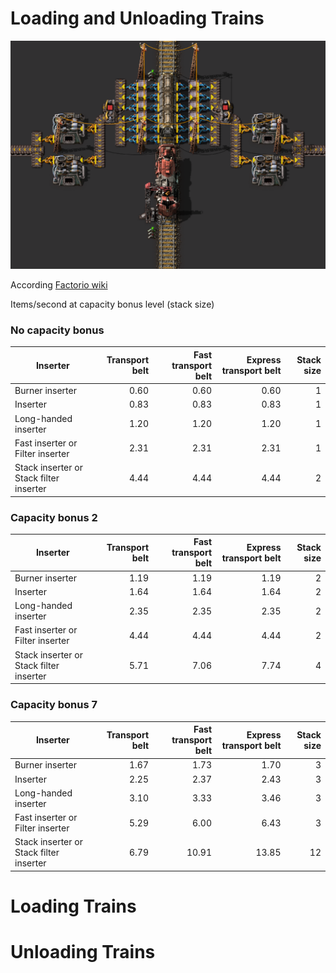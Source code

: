 # Loading and Unloading Trains

![Iron or Steel chests](assets\images\LoadingAndUnloadingTrains\img01.png "Iron or Steel chests")

According [Factorio wiki](https://wiki.factorio.com/Inserters)

Items/second at capacity bonus level (stack size)

### No capacity bonus

| Inserter                                  | Transport belt | Fast transport belt | Express transport belt | Stack size | 
|-------------------------------------------|---------------:|--------------------:|-----------------------:|-----------:|
| Burner inserter                           | 0.60           | 0.60                | 0.60                   | 1          | 
| Inserter                                  | 0.83           | 0.83                | 0.83                   | 1          | 
| Long-handed inserter                      | 1.20           | 1.20                | 1.20                   | 1          | 
| Fast inserter or Filter inserter          | 2.31           | 2.31                | 2.31                   | 1          | 
| Stack inserter or Stack filter inserter   | 4.44           | 4.44                | 4.44                   | 2          | 

### Capacity bonus 2

| Inserter                                  | Transport belt | Fast transport belt | Express transport belt | Stack size | 
|-------------------------------------------|---------------:|--------------------:|-----------------------:|-----------:|
| Burner inserter                           | 1.19           | 1.19                | 1.19                   | 2          | 
| Inserter                                  | 1.64           | 1.64                | 1.64                   | 2          | 
| Long-handed inserter                      | 2.35           | 2.35                | 2.35                   | 2          | 
| Fast inserter or Filter inserter          | 4.44           | 4.44                | 4.44                   | 2          | 
| Stack inserter or Stack filter inserter   | 5.71           | 7.06                | 7.74                   | 4          | 

### Capacity bonus 7

| Inserter                                  | Transport belt | Fast transport belt | Express transport belt | Stack size | 
|-------------------------------------------|---------------:|--------------------:|-----------------------:|-----------:|
| Burner inserter                           | 1.67           | 1.73                | 1.70                   | 3          | 
| Inserter                                  | 2.25           | 2.37                | 2.43                   | 3          | 
| Long-handed inserter                      | 3.10           | 3.33                | 3.46                   | 3          | 
| Fast inserter or Filter inserter          | 5.29           | 6.00                | 6.43                   | 3          | 
| Stack inserter or Stack filter inserter   | 6.79           | 10.91               | 13.85                  | 12         | 



# Loading Trains



# Unloading Trains